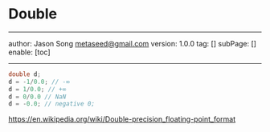 # Double
---
author: Jason Song <metaseed@gmail.com>
version: 1.0.0
tag: []
subPage: []
enable: [toc]

---
```cs
double d;
d = -1/0.0; // -∞
d = 1/0.0; // +∞
d = 0/0.0 // NaN
d = -0.0; // negative 0;
```
https://en.wikipedia.org/wiki/Double-precision_floating-point_format

